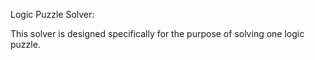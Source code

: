 Logic Puzzle Solver:

This solver is designed specifically for the purpose of solving one logic puzzle. 
